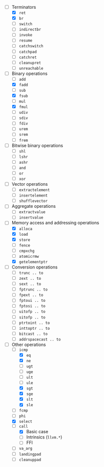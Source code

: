 * [ ] Terminators
  * [X] `ret`
  * [X] `br`
  * [ ] `switch`
  * [ ] `indirectbr`
  * [ ] `invoke`
  * [ ] `resume`
  * [ ] `catchswitch`
  * [ ] `catchpad`
  * [ ] `catchret`
  * [ ] `cleanupret`
  * [ ] `unreachable`
* [ ] Binary operations
  * [ ] `add`
  * [X] `fadd`
  * [ ] `sub`
  * [X] `fsub`
  * [ ] `mul`
  * [X] `fmul`
  * [ ] `udiv`
  * [ ] `sdiv`
  * [ ] `fdiv`
  * [ ] `urem`
  * [ ] `srem`
  * [ ] `frem`
* [ ] Bitwise binary operations
  * [ ] `shl`
  * [ ] `lshr`
  * [ ] `ashr`
  * [ ] `and`
  * [ ] `or`
  * [ ] `xor`
* [ ] Vector operations
  * [ ] `extractelement`
  * [ ] `insertelement`
  * [ ] `shufflevector`
* [ ] Aggregate operations
  * [ ] `extractvalue`
  * [ ] `insertvalue`
* [ ] Memory access and addressing operations
  * [X] `alloca`
  * [X] `load`
  * [X] `store`
  * [ ] `fence`
  * [ ] `cmpxchg`
  * [ ] `atomicrmw`
  * [X] `getelementptr`
* [ ] Conversion operations
  * [ ] `trunc .. to`
  * [ ] `zext .. to`
  * [ ] `sext .. to`
  * [ ] `fptrunc .. to`
  * [ ] `fpext .. to`
  * [ ] `fptoui .. to`
  * [ ] `fptosi .. to`
  * [ ] `uitofp .. to`
  * [ ] `sitofp .. to`
  * [ ] `ptrtoint .. to`
  * [ ] `inttoptr .. to`
  * [ ] `bitcast .. to`
  * [ ] `addrspacecast .. to`
* [ ] Other operations
  * [ ] `icmp`
    * [X] `eq`
    * [X] `ne`
    * [ ] `ugt`
    * [ ] `uge`
    * [ ] `ult`
    * [ ] `ule`
    * [X] `sgt`
    * [X] `sge`
    * [X] `slt`
    * [X] `sle`
  * [ ] `fcmp`
  * [ ] `phi`
  * [X] `select`
  * [ ] `call`
    * [X] Basic case
    * [ ] Intrinsics (`llvm.*`)
    * [ ] FFI
  * [ ] `va_arg`
  * [ ] `landingpad`
  * [ ] `cleanuppad`
